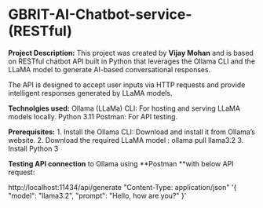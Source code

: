 # GBRIT-AI-Chatbot-service-(RESTful)

**Project Description:**
This project was created by **Vijay Mohan** and is based on RESTful chatbot API built in Python that leverages the Ollama CLI and the LLaMA model to generate AI-based conversational responses. 

The API is designed to accept user inputs via HTTP requests and provide intelligent responses generated by LLaMA models.

**Technolgies used:**
Ollama (LLaMa) CLI: For hosting and serving LLaMA models locally.
Python 3.11
Postman: For API testing.

**Prerequisites:**
	1.	Install the Ollama CLI: Download and install it from Ollama’s website.
	2.	Download the required LLaMA model : ollama pull llama3.2
	3.	Install Python 3

**Testing API connection** to Ollama using **Postman **with below API request:

http://localhost:11434/api/generate 
"Content-Type: application/json" 
'{
        "model": "llama3.2",
        "prompt": "Hello, how are you?"
    }'
